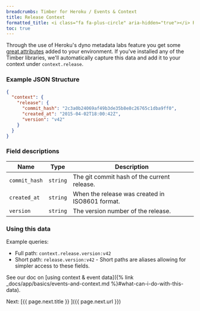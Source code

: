```yaml
---
breadcrumbs: Timber for Heroku / Events & Context
title: Release Context
formatted_title: <i class="fa fa-plus-circle" aria-hidden="true"></i> Release Context
toc: true
---
```


Through the use of Heroku's dyno metadata labs feature you get some
[great attributes](https://devcenter.heroku.com/articles/dyno-metadata#attributes) added to
your environment. If you've installed any of the Timber libraries, we'll automatically capture
this data and add it to your context under `context.release`.

### Example JSON Structure

```json
{
  "context": {
    "release": {
      "commit_hash": "2c3a0b24069af49b3de35b8e8c26765c1dba9ff0",
      "created_at": "2015-04-02T18:00:42Z",
      "version": "v42"
    }
  }
}
```

### Field descriptions

Name | Type | Description
-----|------|------------
`commit_hash` | `string` | The git commit hash of the current release.
`created_at` | `string` | When the release was created in ISO8601 format.
`version` | `string` | The version number of the release.


### Using this data

Example queries:

* Full path: `context.release.version:v42`
* Short path: `release.version:v42` - Short paths are aliases allowing for simpler access to these fields.


See our doc on [using context & event data]({% link _docs/app/basics/events-and-context.md %}#what-can-i-do-with-this-data).


<div class="next">
  Next: [{{ page.next.title }} <i class="fa fa-arrow-circle-right" aria-hidden="true"></i>]({{ page.next.url }})
</div>
